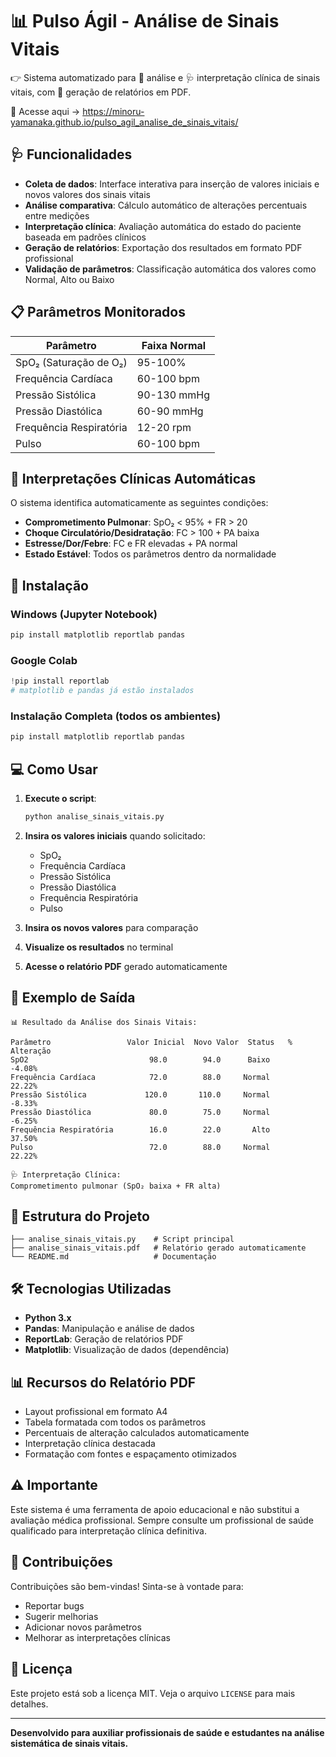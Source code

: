 # 📊 Pulso Ágil - Análise de Sinais Vitais

👉 Sistema automatizado para 🧠 análise e 🩺 interpretação clínica de sinais vitais, com 📝 geração de relatórios em PDF.

🔗 Acesse aqui -> https://minoru-yamanaka.github.io/pulso_agil_analise_de_sinais_vitais/

## 🩺 Funcionalidades

- **Coleta de dados**: Interface interativa para inserção de valores iniciais e novos valores dos sinais vitais
- **Análise comparativa**: Cálculo automático de alterações percentuais entre medições
- **Interpretação clínica**: Avaliação automática do estado do paciente baseada em padrões clínicos
- **Geração de relatórios**: Exportação dos resultados em formato PDF profissional
- **Validação de parâmetros**: Classificação automática dos valores como Normal, Alto ou Baixo

## 📋 Parâmetros Monitorados

| Parâmetro | Faixa Normal |
|-----------|--------------|
| SpO₂ (Saturação de O₂) | 95-100% |
| Frequência Cardíaca | 60-100 bpm |
| Pressão Sistólica | 90-130 mmHg |
| Pressão Diastólica | 60-90 mmHg |
| Frequência Respiratória | 12-20 rpm |
| Pulso | 60-100 bpm |

## 🏥 Interpretações Clínicas Automáticas

O sistema identifica automaticamente as seguintes condições:

- **Comprometimento Pulmonar**: SpO₂ < 95% + FR > 20
- **Choque Circulatório/Desidratação**: FC > 100 + PA baixa
- **Estresse/Dor/Febre**: FC e FR elevadas + PA normal
- **Estado Estável**: Todos os parâmetros dentro da normalidade

## 🚀 Instalação

### Windows (Jupyter Notebook)
```bash
pip install matplotlib reportlab pandas
```

### Google Colab
```python
!pip install reportlab
# matplotlib e pandas já estão instalados
```

### Instalação Completa (todos os ambientes)
```bash
pip install matplotlib reportlab pandas
```

## 💻 Como Usar

1. **Execute o script**:
   ```python
   python analise_sinais_vitais.py
   ```

2. **Insira os valores iniciais** quando solicitado:
   - SpO₂
   - Frequência Cardíaca
   - Pressão Sistólica
   - Pressão Diastólica
   - Frequência Respiratória
   - Pulso

3. **Insira os novos valores** para comparação

4. **Visualize os resultados** no terminal

5. **Acesse o relatório PDF** gerado automaticamente

## 📄 Exemplo de Saída

```
📊 Resultado da Análise dos Sinais Vitais:

Parâmetro                 Valor Inicial  Novo Valor  Status   % Alteração
SpO2                           98.0        94.0      Baixo       -4.08%
Frequência Cardíaca            72.0        88.0     Normal       22.22%
Pressão Sistólica             120.0       110.0     Normal       -8.33%
Pressão Diastólica             80.0        75.0     Normal       -6.25%
Frequência Respiratória        16.0        22.0       Alto       37.50%
Pulso                          72.0        88.0     Normal       22.22%

🩺 Interpretação Clínica:
Comprometimento pulmonar (SpO₂ baixa + FR alta)
```

## 📁 Estrutura do Projeto

```
├── analise_sinais_vitais.py    # Script principal
├── analise_sinais_vitais.pdf   # Relatório gerado automaticamente
└── README.md                   # Documentação
```

## 🛠️ Tecnologias Utilizadas

- **Python 3.x**
- **Pandas**: Manipulação e análise de dados
- **ReportLab**: Geração de relatórios PDF
- **Matplotlib**: Visualização de dados (dependência)

## 📊 Recursos do Relatório PDF

- Layout profissional em formato A4
- Tabela formatada com todos os parâmetros
- Percentuais de alteração calculados automaticamente
- Interpretação clínica destacada
- Formatação com fontes e espaçamento otimizados

## ⚠️ Importante

Este sistema é uma ferramenta de apoio educacional e não substitui a avaliação médica profissional. Sempre consulte um profissional de saúde qualificado para interpretação clínica definitiva.

## 🤝 Contribuições

Contribuições são bem-vindas! Sinta-se à vontade para:
- Reportar bugs
- Sugerir melhorias
- Adicionar novos parâmetros
- Melhorar as interpretações clínicas

## 📝 Licença

Este projeto está sob a licença MIT. Veja o arquivo `LICENSE` para mais detalhes.

---

**Desenvolvido para auxiliar profissionais de saúde e estudantes na análise sistemática de sinais vitais.**